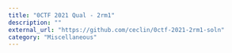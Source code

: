 ```yaml
---
title: "0CTF 2021 Qual - 2rm1"
description: ""
external_url: "https://github.com/ceclin/0ctf-2021-2rm1-soln"
category: "Miscellaneous"
---
```


